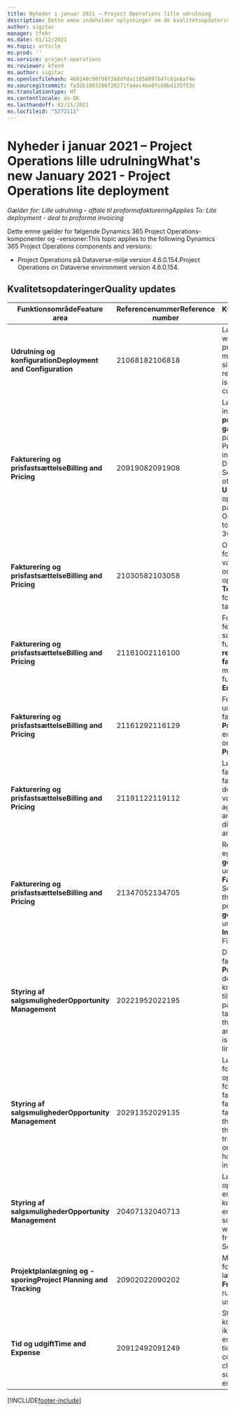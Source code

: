 ```yaml
---
title: Nyheder i januar 2021 – Project Operations lille udrulning
description: Dette emne indeholder oplysninger om de kvalitetsopdateringer, der er tilgængelige i udgivelsen i januar 2021 til den lille udrulning af Project Operations.
author: sigitac
manager: tfehr
ms.date: 01/12/2021
ms.topic: article
ms.prod: ''
ms.service: project-operations
ms.reviewer: kfend
ms.author: sigitac
ms.openlocfilehash: 460240c90f98f268dfda11858897b47c61e8af4e
ms.sourcegitcommit: fa32b1893286f20271fa4ec4be8fc68bd135f53c
ms.translationtype: HT
ms.contentlocale: da-DK
ms.lasthandoff: 02/15/2021
ms.locfileid: "5272111"
---
```

# <a name="whats-new-january-2021---project-operations-lite-deployment"></a><span data-ttu-id="a653d-103">Nyheder i januar 2021 – Project Operations lille udrulning</span><span class="sxs-lookup"><span data-stu-id="a653d-103">What's new January 2021 - Project Operations lite deployment</span></span>


<span data-ttu-id="a653d-104">_Gælder for: Lille udrulning - aftale til proformafakturering_</span><span class="sxs-lookup"><span data-stu-id="a653d-104">_Applies To: Lite deployment - deal to proforma invoicing_</span></span>

<span data-ttu-id="a653d-105">Dette emne gælder for følgende Dynamics 365 Project Operations-komponenter og -versioner:</span><span class="sxs-lookup"><span data-stu-id="a653d-105">This topic applies to the following Dynamics 365 Project Operations components and versions:</span></span>

  - <span data-ttu-id="a653d-106">Project Operations på Dataverse-miljø version 4.6.0.154.</span><span class="sxs-lookup"><span data-stu-id="a653d-106">Project Operations on Dataverse environment version 4.6.0.154.</span></span>
  
## <a name="quality-updates"></a><span data-ttu-id="a653d-107">Kvalitetsopdateringer</span><span class="sxs-lookup"><span data-stu-id="a653d-107">Quality updates</span></span>

| <span data-ttu-id="a653d-108">**Funktionsområde**</span><span class="sxs-lookup"><span data-stu-id="a653d-108">**Feature area**</span></span> | <span data-ttu-id="a653d-109">**Referencenummer**</span><span class="sxs-lookup"><span data-stu-id="a653d-109">**Reference number**</span></span> | <span data-ttu-id="a653d-110">**Kvalitetsopdatering**</span><span class="sxs-lookup"><span data-stu-id="a653d-110">**Quality update**</span></span> |
| --- | --- | --- |
| <span data-ttu-id="a653d-111">**Udrulning og konfiguration**</span><span class="sxs-lookup"><span data-stu-id="a653d-111">**Deployment and Configuration**</span></span> | <span data-ttu-id="a653d-112">2106818</span><span class="sxs-lookup"><span data-stu-id="a653d-112">2106818</span></span> | <span data-ttu-id="a653d-113">Løste omdøbningen af webkilden, der forårsagede problemer i forbindelse med tilpasningen af en side.</span><span class="sxs-lookup"><span data-stu-id="a653d-113">Fixed the webresource rename that was causing issues related to customizing a page.</span></span> |
| <span data-ttu-id="a653d-114">**Fakturering og prisfastsættelse**</span><span class="sxs-lookup"><span data-stu-id="a653d-114">**Billing and Pricing**</span></span> | <span data-ttu-id="a653d-115">2091908</span><span class="sxs-lookup"><span data-stu-id="a653d-115">2091908</span></span> | <span data-ttu-id="a653d-116">Løste synligheden af indstillingerne **Lås prissætningen** og **Brug gældende prisfastsættelse** på siden **Faktura**, når Project Operations installeres sammen med Dynamics 365 Field Service.</span><span class="sxs-lookup"><span data-stu-id="a653d-116">Fixed the visibility of the **Lock pricing** and **Use Current Pricing** options on the **Invoice** page when Project Operations is installed together with Dynamics 365 Field Service.</span></span> |
| <span data-ttu-id="a653d-117">**Fakturering og prisfastsættelse**</span><span class="sxs-lookup"><span data-stu-id="a653d-117">**Billing and Pricing**</span></span> | <span data-ttu-id="a653d-118">2103058</span><span class="sxs-lookup"><span data-stu-id="a653d-118">2103058</span></span> | <span data-ttu-id="a653d-119">Opdaterede **Projekttotaler** for at håndtere null-værdier for de faktiske omkostninger for en opgave.</span><span class="sxs-lookup"><span data-stu-id="a653d-119">Refreshed **Project Totals** to handle null values for the actual cost on a task.</span></span> |
| <span data-ttu-id="a653d-120">**Fakturering og prisfastsættelse**</span><span class="sxs-lookup"><span data-stu-id="a653d-120">**Billing and Pricing**</span></span> | <span data-ttu-id="a653d-121">2116100</span><span class="sxs-lookup"><span data-stu-id="a653d-121">2116100</span></span> | <span data-ttu-id="a653d-122">Forbedrede fejlmeddelelser, der bruges sammen med funktionaliteten **Ret registreringer på faktiske**.</span><span class="sxs-lookup"><span data-stu-id="a653d-122">Improved error messages used with the functionality, **Correct Entries on Actuals**.</span></span> |
| <span data-ttu-id="a653d-123">**Fakturering og prisfastsættelse**</span><span class="sxs-lookup"><span data-stu-id="a653d-123">**Billing and Pricing**</span></span> | <span data-ttu-id="a653d-124">2116129</span><span class="sxs-lookup"><span data-stu-id="a653d-124">2116129</span></span> | <span data-ttu-id="a653d-125">Forbedret synlighed for udgiftsestimimater på fanen **Estimater** på siden **Projekter**.</span><span class="sxs-lookup"><span data-stu-id="a653d-125">Improved expense estimates visibility on the **Estimates** tab on the **Projects** page.</span></span> |
| <span data-ttu-id="a653d-126">**Fakturering og prisfastsættelse**</span><span class="sxs-lookup"><span data-stu-id="a653d-126">**Billing and Pricing**</span></span> | <span data-ttu-id="a653d-127">2119112</span><span class="sxs-lookup"><span data-stu-id="a653d-127">2119112</span></span> | <span data-ttu-id="a653d-128">Løste sammenlægning af faktiske salgsværdier og faktiske omkostninger, når der bruges forskellige valutakurser.</span><span class="sxs-lookup"><span data-stu-id="a653d-128">Fixed aggregation of actual sales and actual cost when different exchange rates are used.</span></span> |
| <span data-ttu-id="a653d-129">**Fakturering og prisfastsættelse**</span><span class="sxs-lookup"><span data-stu-id="a653d-129">**Billing and Pricing**</span></span> | <span data-ttu-id="a653d-130">2134705</span><span class="sxs-lookup"><span data-stu-id="a653d-130">2134705</span></span> | <span data-ttu-id="a653d-131">Rettet fejlen "Kan ikke læse egenskaben **getResourceString** af udefinerede", når siden **Fakturaen** åbnes, og Field Service er installeret.</span><span class="sxs-lookup"><span data-stu-id="a653d-131">Fixed the error, "Cannot read property **getResourceString** of undefined" when the **Invoice** page is opened and Field Service is installed.</span></span> |
| <span data-ttu-id="a653d-132">**Styring af salgsmuligheder**</span><span class="sxs-lookup"><span data-stu-id="a653d-132">**Opportunity Management**</span></span> | <span data-ttu-id="a653d-133">2022195</span><span class="sxs-lookup"><span data-stu-id="a653d-133">2022195</span></span> | <span data-ttu-id="a653d-134">Det opgavebaserede faktureringsgitter på siden **Projekt** indeholder et ikon, der angiver, at der er knyttet en kontrakt eller tilbudslinje til den pågældende opgave.</span><span class="sxs-lookup"><span data-stu-id="a653d-134">The task-based billing grid on the **Project** page includes an icon indicating that there is a contract or quote line linked to that task.</span></span> |
| <span data-ttu-id="a653d-135">**Styring af salgsmuligheder**</span><span class="sxs-lookup"><span data-stu-id="a653d-135">**Opportunity Management**</span></span> | <span data-ttu-id="a653d-136">2029135</span><span class="sxs-lookup"><span data-stu-id="a653d-136">2029135</span></span> | <span data-ttu-id="a653d-137">Løste den forretningsprocesfejl, der opstår, når en bruger forsøger at åbne en fakturalinje på en bekræftet faktura, hvor der er faktureret et forskud.</span><span class="sxs-lookup"><span data-stu-id="a653d-137">Fixed the business process error that occurs when a user tries to open an invoice line on a confirmed invoice that has an advance amount invoiced.</span></span> |
| <span data-ttu-id="a653d-138">**Styring af salgsmuligheder**</span><span class="sxs-lookup"><span data-stu-id="a653d-138">**Opportunity Management**</span></span> | <span data-ttu-id="a653d-139">2040713</span><span class="sxs-lookup"><span data-stu-id="a653d-139">2040713</span></span> | <span data-ttu-id="a653d-140">Løste den scriptfejl, der opstår under oprettelse af en faktura ud fra en kontrakt, og Field Service er installeret.</span><span class="sxs-lookup"><span data-stu-id="a653d-140">Fixed the script error that occurs when creating an invoice from a contract and Field Service is installed.</span></span> |
| <span data-ttu-id="a653d-141">**Projektplanlægning og -sporing**</span><span class="sxs-lookup"><span data-stu-id="a653d-141">**Project Planning and Tracking**</span></span> | <span data-ttu-id="a653d-142">2090202</span><span class="sxs-lookup"><span data-stu-id="a653d-142">2090202</span></span> | <span data-ttu-id="a653d-143">Markerede forretningsregler, der ikke længere bruges, som **Frarådet**.</span><span class="sxs-lookup"><span data-stu-id="a653d-143">Marked business rules that are no longer used as **Deprecated**.</span></span> |
| <span data-ttu-id="a653d-144">**Tid og udgift**</span><span class="sxs-lookup"><span data-stu-id="a653d-144">**Time and Expense**</span></span> | <span data-ttu-id="a653d-145">2091249</span><span class="sxs-lookup"><span data-stu-id="a653d-145">2091249</span></span> | <span data-ttu-id="a653d-146">Strammede op på kontroller, som brugerne ikke kan ændre opgaven på en indsendt eller godkendt tidsregistrering.</span><span class="sxs-lookup"><span data-stu-id="a653d-146">Tightened controls so that users can't change the task on a submitted or approved time entry.</span></span> |


[!INCLUDE[footer-include](../../includes/footer-banner.md)]